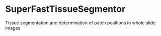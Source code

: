 # SuperFastTissueSegmentor
Tissue segmentation and determination of patch positions in whole slide images
